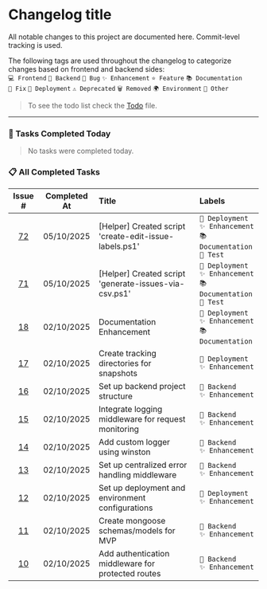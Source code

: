 # Changelog title

All notable changes to this project are documented here. Commit-level tracking is used.

The following tags are used throughout the changelog to categorize changes based on frontend and backend sides:<br>
`💻 Frontend` `🔧 Backend` `🐛 Bug` `✨ Enhancement` `⭐ Feature` `📚 Documentation`<br>
`🔨 Fix` `🚀 Deployment` `⚠️ Deprecated` `🗑️ Removed` `🌍 Environment` `📌 Other`

> To see the todo list check the [Todo](./Todo.md) file.

---

### 🏁 Tasks Completed Today

> No tasks were completed today.

### 📋 All Completed Tasks

| Issue # | Completed At | Title | Labels |
|:------:|:------------:|:-----|:-----|
| [72](https://github.com/Gallucky/ClarityBox/issues/72) | 05/10/2025 | [Helper] Created script 'create-edit-issue-labels.ps1' | `🚀 Deployment`<br>`✨ Enhancement`<br>`📚 Documentation`<br>`📌 Test` |
| [71](https://github.com/Gallucky/ClarityBox/issues/71) | 05/10/2025 | [Helper] Created script 'generate-issues-via-csv.ps1' | `🚀 Deployment`<br>`✨ Enhancement`<br>`📚 Documentation`<br>`📌 Test` |
| [18](https://github.com/Gallucky/ClarityBox/issues/18) | 02/10/2025 | Documentation Enhancement | `🚀 Deployment`<br>`✨ Enhancement`<br>`📚 Documentation` |
| [17](https://github.com/Gallucky/ClarityBox/issues/17) | 02/10/2025 | Create tracking directories for snapshots | `🚀 Deployment`<br>`✨ Enhancement` |
| [16](https://github.com/Gallucky/ClarityBox/issues/16) | 02/10/2025 | Set up backend project structure | `🔧 Backend`<br>`✨ Enhancement` |
| [15](https://github.com/Gallucky/ClarityBox/issues/15) | 02/10/2025 | Integrate logging middleware for request monitoring | `🔧 Backend`<br>`✨ Enhancement` |
| [14](https://github.com/Gallucky/ClarityBox/issues/14) | 02/10/2025 | Add custom logger using winston | `🔧 Backend`<br>`✨ Enhancement` |
| [13](https://github.com/Gallucky/ClarityBox/issues/13) | 02/10/2025 | Set up centralized error handling middleware | `🔧 Backend`<br>`✨ Enhancement` |
| [12](https://github.com/Gallucky/ClarityBox/issues/12) | 02/10/2025 | Set up deployment and environment configurations | `🚀 Deployment`<br>`✨ Enhancement` |
| [11](https://github.com/Gallucky/ClarityBox/issues/11) | 02/10/2025 | Create mongoose schemas/models for MVP | `🔧 Backend`<br>`✨ Enhancement` |
| [10](https://github.com/Gallucky/ClarityBox/issues/10) | 02/10/2025 | Add authentication middleware for protected routes | `🔧 Backend`<br>`✨ Enhancement` |
